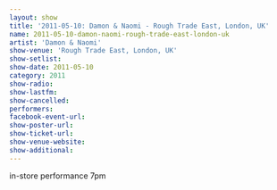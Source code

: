 ```yaml
---
layout: show
title: '2011-05-10: Damon & Naomi - Rough Trade East, London, UK'
name: 2011-05-10-damon-naomi-rough-trade-east-london-uk
artist: 'Damon & Naomi'
show-venue: 'Rough Trade East, London, UK'
show-setlist: 
show-date: 2011-05-10
category: 2011
show-radio: 
show-lastfm: 
show-cancelled: 
performers: 
facebook-event-url: 
show-poster-url: 
show-ticket-url: 
show-venue-website: 
show-additional: 
---
```


in-store performance 7pm